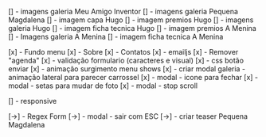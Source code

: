 [] - imagens galeria Meu Amigo Inventor
[] - imagens galeria Pequena Magdalena
[] - imagem capa Hugo
[] - imagem premios Hugo
[] - imagens galeria Hugo
[] - imagem ficha tecnica Hugo
[] - imagem premios A Menina
[] - Imagens galeria A Menina
[] - imagem ficha tecnica A Menina

[x] - Fundo menu
[x] - Sobre
[x] - Contatos
[x] - emailjs
[x] - Remover "agenda"
[x] - validação formulario (caracteres e visual)
[x] - css botão enviar
[x] - animação surgimento menu shows
[x] - criar modal galeria - animação lateral para parecer carrossel
[x] - modal - icone para fechar
[x] - modal - setas para mudar de foto
[x] - modal - stop scroll

[] - responsive

[->] - Regex Form
[->] - modal - sair com ESC
[->] - criar teaser Pequena Magdalena
